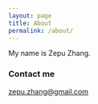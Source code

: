 ```yaml
---
layout: page
title: About
permalink: /about/
---
```


My name is Zepu Zhang.


### Contact me

[zepu.zhang@gmail.com](mailto:zepu.zhang@gmail.com)
